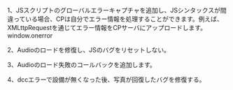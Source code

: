 1、JSスクリプトのグローバルエラーキャプチャを追加し、JSシンタックスが間違っている場合、CPは自分でエラー情報を処理することができます。例えば、XMLttpRequestを通じてエラー情報をCPサーバにアップロードします。window.onerror

2、Audioのロードを修復し、JSのバグをリセットしない。

3、Audioのロード失敗のコールバックを追加します。

4、dccエラーで設備が無くなった後、写真が回復したバグを修復する。